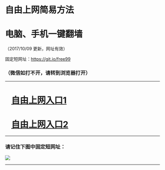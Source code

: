 ﻿# 自由上网简易方法

# 电脑、手机一键翻墙

（2017/10/09 更新，网址有效）

固定短网址：https://git.io/free99

### （微信如打不开，请转到浏览器打开）


***





# &nbsp;&nbsp; <a href="http://ft624515140.fwq-tz-1001.info/fwqtz01.html?t=100900117509 " target="_blank">自由上网入口1</a>
# &nbsp;&nbsp; <a href="http://ft2751929125.fwq-tz-1002.info/fwqtz02.html?t=100900126252 " target="_blank">自由上网入口2</a>
***

### 请记住下图中固定短网址：

<img src="https://s3-us-west-2.amazonaws.com/fwq-1001/yjfq-20170905okok.png" /> 


***

